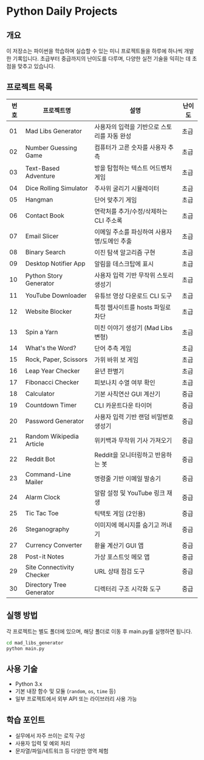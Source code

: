 # Python Daily Projects

## 개요
이 저장소는 파이썬을 학습하며 실습할 수 있는 미니 프로젝트들을 하루에 하나씩 개발한 기록입니다. 
초급부터 중급까지의 난이도를 다루며, 다양한 실전 기술을 익히는 데 초점을 맞추고 있습니다.

## 프로젝트 목록
| 번호 | 프로젝트명 | 설명 | 난이도 |
|------|------------|------|--------|
| 01 | Mad Libs Generator | 사용자의 입력을 기반으로 스토리를 자동 완성 | 초급 |
| 02 | Number Guessing Game | 컴퓨터가 고른 숫자를 사용자 추측 | 초급 |
| 03 | Text-Based Adventure | 방을 탐험하는 텍스트 어드벤처 게임 | 초급 |
| 04 | Dice Rolling Simulator | 주사위 굴리기 시뮬레이터 | 초급 |
| 05 | Hangman | 단어 맞추기 게임 | 초급 |
| 06 | Contact Book | 연락처를 추가/수정/삭제하는 CLI 주소록 | 초급 |
| 07 | Email Slicer | 이메일 주소를 파싱하여 사용자명/도메인 추출 | 초급 |
| 08 | Binary Search | 이진 탐색 알고리즘 구현 | 초급 |
| 09 | Desktop Notifier App | 알림을 데스크탑에 표시 | 초급 |
| 10 | Python Story Generator | 사용자 입력 기반 무작위 스토리 생성기 | 초급 |
| 11 | YouTube Downloader | 유튜브 영상 다운로드 CLI 도구 | 초급 |
| 12 | Website Blocker | 특정 웹사이트를 hosts 파일로 차단 | 초급 |
| 13 | Spin a Yarn | 미친 이야기 생성기 (Mad Libs 변형) | 초급 |
| 14 | What's the Word? | 단어 추측 게임 | 초급 |
| 15 | Rock, Paper, Scissors | 가위 바위 보 게임 | 초급 |
| 16 | Leap Year Checker | 윤년 판별기 | 초급 |
| 17 | Fibonacci Checker | 피보나치 수열 여부 확인 | 초급 |
| 18 | Calculator | 기본 사칙연산 GUI 계산기 | 중급 |
| 19 | Countdown Timer | CLI 카운트다운 타이머 | 중급 |
| 20 | Password Generator | 사용자 입력 기반 랜덤 비밀번호 생성기 | 중급 |
| 21 | Random Wikipedia Article | 위키백과 무작위 기사 가져오기 | 중급 |
| 22 | Reddit Bot | Reddit을 모니터링하고 반응하는 봇 | 중급 |
| 23 | Command-Line Mailer | 명령줄 기반 이메일 발송기 | 중급 |
| 24 | Alarm Clock | 알람 설정 및 YouTube 링크 재생 | 중급 |
| 25 | Tic Tac Toe | 틱택토 게임 (2인용) | 중급 |
| 26 | Steganography | 이미지에 메시지를 숨기고 꺼내기 | 중급 |
| 27 | Currency Converter | 환율 계산기 GUI 앱 | 중급 |
| 28 | Post-it Notes | 가상 포스트잇 메모 앱 | 중급 |
| 29 | Site Connectivity Checker | URL 상태 점검 도구 | 중급 |
| 30 | Directory Tree Generator | 디렉터리 구조 시각화 도구 | 중급 |

## 실행 방법
각 프로젝트는 별도 폴더에 있으며, 해당 폴더로 이동 후 main.py를 실행하면 됩니다.

```bash
cd mad_libs_generator
python main.py
```

## 사용 기술
- Python 3.x
- 기본 내장 함수 및 모듈 (`random`, `os`, `time` 등)
- 일부 프로젝트에서 외부 API 또는 라이브러리 사용 가능

## 학습 포인트
- 실무에서 자주 쓰이는 로직 구성
- 사용자 입력 및 예외 처리
- 문자열/파일/네트워크 등 다양한 영역 체험